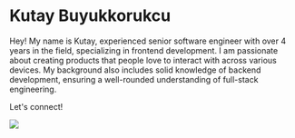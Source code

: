 # Kutay Buyukkorukcu

Hey! My name is Kutay, experienced senior software engineer with over 4 years in the field, specializing in frontend development. I am passionate about creating products that people love to interact with across various devices. My background also includes solid knowledge of backend development, ensuring a well-rounded understanding of full-stack engineering.

Let's connect!  

<p align="left">
<a href="https://linkedin.com/in/kutaybuyukkorukcu"><img src="https://img.shields.io/badge/Professional%3A-linkedin-blue"/></a><br>
</p>
